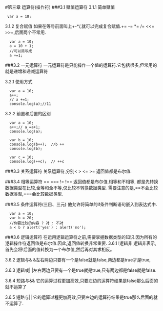 #第三章 运算符(操作符)
###3.1 赋值运算符
3.1.1 简单赋值

     var a = 10;

3.1.2 复合赋值
如果在等号前面叫上+-*/,就可以完成复合赋值.+= -= *= /= <<= >>=,后面两个不常用.

      var a = 10;
      a = 10 + 1;
      //可以简写成
      a +=1;

###3.2 一元运算符
一元运算符是只能操作一个值的运算符.它包括很多,但常用的就是递增和递减运算符

3.2.1 使用方式
   
      var a = 10;
      a++;
      // a +=1;
      console.log(a);//11

3.2.2  前置和后置的区别

      var a = 10;
      a++;// a =a+1;
      console.log(a);

      var b = 10;
      console.log(b++);  //b ++
      console.log(b);
      
      var c = 10;
      console.log(++c);  // ++c

###3.3 关系运算符
关系运算符,分别< > <= >= 返回值都是布尔值.

###3.4 相等运算符
== === != !== 返回值都是布尔值,相等和不相等, 都是先转换数据类型在比较,全等和全不等,仅比较不转换数据类型.
需要注意的是,==不会比较数据类型,===会比较数据类型.

###3.5 条件运算符(三目、三元)
他允许将简单的if条件判断语句嵌入到表达式中.

      var a = 10;
      var b = 20;    
      //你要比较的内容 ? 对 : 不对
      a < b ? alert('yes') : alert('no');

###3.6 逻辑运算符
在运用逻辑运算符之前,需要掌握数据类型的知识.因为所有的逻辑操作符返回值是布尔值.因此,返回值转换非常重要.
3.6.1  !逻辑非
逻辑非表示,首先会将!后面的值转换为一个布尔值,然后再对其求相反。

3.6.2  逻辑与&
&左右两边只要有一个是false就是false,两边都是true才是true,

3.6.3  逻辑或|
|左右两边只要有一个是true就是true,只有两边都是false就是false.

3.6.4 短路与&&
它的运算过程更加高效,只要左边的运算符结果是false那么后面的就不运算了

3.6.5 短路与||
它的运算过程更加高效,只要左边的运算符结果是true那么后面的就不运算了.

